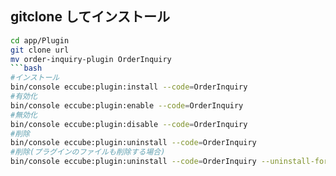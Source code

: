 ## gitclone してインストール
``` bash
cd app/Plugin
git clone url
mv order-inquiry-plugin OrderInquiry
```bash
#インストール
bin/console eccube:plugin:install --code=OrderInquiry
#有効化
bin/console eccube:plugin:enable --code=OrderInquiry
#無効化
bin/console eccube:plugin:disable --code=OrderInquiry
#削除
bin/console eccube:plugin:uninstall --code=OrderInquiry
#削除(プラグインのファイルも削除する場合)
bin/console eccube:plugin:uninstall --code=OrderInquiry --uninstall-force=true
```
